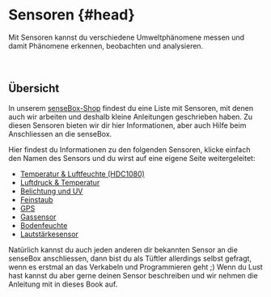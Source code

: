 # Sensoren {#head}
<div class="description">Mit Sensoren kannst du verschiedene Umweltphänomene messen und damit Phänomene erkennen, beobachten und analysieren.</div>

<div class="line">
    <br>
    <br>
</div>

## Übersicht 

In unserem [senseBox-Shop](https://sensebox.kaufen/) findest du eine Liste mit Sensoren, mit denen auch wir arbeiten und deshalb kleine Anleitungen geschrieben haben. Zu diesen Sensoren bieten wir dir hier Informationen, aber auch Hilfe beim Anschliessen an die senseBox. 

Hier findest du Informationen zu den folgenden Sensoren, klicke einfach den Namen des Sensors und du wirst auf eine eigene Seite weitergeleitet:

- [Temperatur & Luftfeuchte (HDC1080)](hdc1080.md)
- [Luftdruck & Temperatur](luftdruck-temperatur.md)
- [Belichtung und UV](belichtung-und-uv.md)
- [Feinstaub](feinstaub.md)
- [GPS](gps.md)
- [Gassensor](gassensor.md)
- [Bodenfeuchte](bodenfeuchte.md)
- [Lautstärkesensor](decibel_meter.md)

Natürlich kannst du auch jeden anderen dir bekannten Sensor an die senseBox anschliessen, dann bist du als Tüftler allerdings selbst gefragt, wenn es erstmal an das Verkabeln und Programmieren geht ;) Wenn du Lust hast kannst du aber gerne deinen Sensor beschreiben und wir nehmen die Anleitung mit in dieses Book auf.
